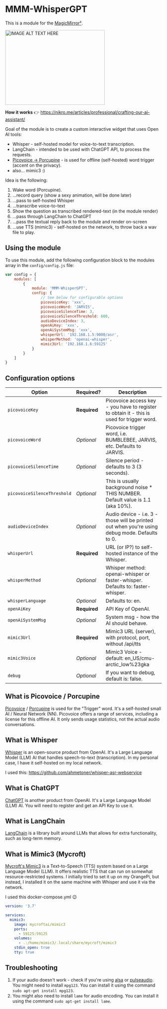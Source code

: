 # MMM-WhisperGPT

This is a module for the [MagicMirror²](https://github.com/MichMich/MagicMirror/).

<a href="http://www.youtube.com/watch?feature=player_embedded&v=l_r8pJOCJcw
" target="_blank"><img src="http://img.youtube.com/vi/l_r8pJOCJcw/0.jpg" 
alt="IMAGE ALT TEXT HERE" width="320" height="240" border="0" /></a>


**How it works** 👉 https://nikro.me/articles/professional/crafting-our-ai-assistant/

Goal of the module is to create a custom interactive widget that uses Open AI tools:

- Whisper - self-hosted model for voice-to-text transcription.
- LangChain - intended to be used with ChatGPT API, to process the requests.
- [Picovoice -> Porcupine](https://picovoice.ai/docs/quick-start/porcupine-nodejs/) - is used for offline (self-hosted) word trigger (accent on the privacy).
- also... mimic3 :)

Idea is the following:

1. Wake word (Porcupine).
2. ...record query (show a sexy animation, will be done later)
3. ...pass to self-hosted Whisper
4. ...transcribe voice-to-text
5. Show the question as transcribed rendered-text (in the module render)
5. ...pass through LangChain to ChatGPT
6. ...pass the textual reply back to the module and render on-screen 
7. ...use TTS (mimic3) - self-hosted on the network, to throw back a wav file to play.

## Using the module

To use this module, add the following configuration block to the modules array in the `config/config.js` file:
```js
var config = {
    modules: [
        {
            module: 'MMM-WhisperGPT',
            config: {
                // See below for configurable options
                picovoiceKey: 'xxx',
                picovoiceWord: 'JARVIS',
                picovoiceSilenceTime: 3,
                picovoiceSilenceThreshold: 600,
                audioDeviceIndex: 3,
                openAiKey: 'xxx',
                openAiSystemMsg: 'xxx',
                whisperUrl: '192.168.1.5:9000/asr',
                whisperMethod: 'openai-whisper',
                mimic3Url: '192.168.1.6:59125'
            }
        }
    ]
}
```

## Configuration options

| Option                            | Required?   | Description    
|---------------------------------- |-------------|-----------
| `picovoiceKey`                    | **Required** | Picovoice access key - you have to register to obtain it - this is used for trigger word.
| `picovoiceWord`                   | *Optional* | Picovoice trigger word, i.e. BUMBLEBEE, JARVIS, etc. Defaults to JARVIS.
| `picovoiceSilenceTime`            | *Optional* | Silence period - defaults to 3 (3 seconds).
| `picovoiceSilenceThreshold`       | *Optional* | This is usually background noise * THIS NUMBER. Default value is 1.1 (aka 10%).
| `audioDeviceIndex`                | *Optional* | Audio device - i.e. 3 - those will be printed out when you're using debug mode. Defaults to 0.
| `whisperUrl`                      | **Required** | URL (or IP?) to self-hosted instance of the Whisper.
| `whisperMethod`                   | *Optional* | Whisper method: openai-whisper or faster-whisper. Defaults to: faster-whisper.
| `whisperLanguage`                 | *Optional* | Defaults to: en.
| `openAiKey`                       | **Required** | API Key of OpenAI.
| `openAiSystemMsg`                 | *Optional* | System msg - how the AI should behave.
| `mimic3Url`                       | **Required** | Mimic3 URL (server), with protocol, port, without /api/tts
| `mimic3Voice`                     | *Optional* | Mimic3 Voice - default: en_US/cmu-arctic_low%23gka
| `debug`                           | *Optional* | If you want to debug, default is: false.


## What is Picovoice / Porcupine
[Picovoice](https://picovoice.ai/) / [Porcupine](https://picovoice.ai/products/porcupine/) is used for the "Trigger" word. It's a self-hosted small AI / Neural Network (NN). Picovoice offers a range of services, including a license for this offline AI. It only sends usage statistics, not the actual audio conversations.

## What is Whisper
[Whisper](https://github.com/openai/whisper) is an open-source product from OpenAI. It's a Large Language Model (LLM) AI that handles speech-to-text (transcription). In my personal case, I have it self-hosted on my local network. 

I used this: https://github.com/ahmetoner/whisper-asr-webservice

## What is ChatGPT
[ChatGPT](https://openai.com/product/chatgpt) is another product from OpenAI. It's a Large Language Model (LLM) AI. You will need to register and get an API Key to use it.

## What is LangChain
[LangChain](https://js.langchain.com/) is a library built around LLMs that allows for extra functionality, such as long-term memory.

## What is Mimic3 (Mycroft)
[Mycroft's Mimic3](https://mycroft-ai.gitbook.io/docs/mycroft-technologies/mimic-tts/mimic-3) is a Text-to-Speech (TTS) system based on a Large Language Model (LLM). It offers realistic TTS that can run on somewhat resource-restricted systems. I initially tried to set it up on my OrangePi, but instead, I installed it on the same machine with Whisper and use it via the network.

I used this docker-compose.yml 😉

```yaml
version: '3.7'

services:
  mimic3:
    image: mycroftai/mimic3
    ports:
      - 59125:59125
    volumes:
      - .:/home/mimic3/.local/share/mycroft/mimic3
    stdin_open: true
    tty: true
```

## Troubleshooting
1. If your audio doesn't work - check if you're using [alsa](https://www.alsa-project.org/main/index.php/Main_Page) or [pulseaudio](https://www.freedesktop.org/wiki/Software/PulseAudio/). You might need to install `mpg123`. You can install it using the command `sudo apt-get install mpg123`.
2. You might also need to install `lame` for audio encoding. You can install it using the command `sudo apt-get install lame`.
